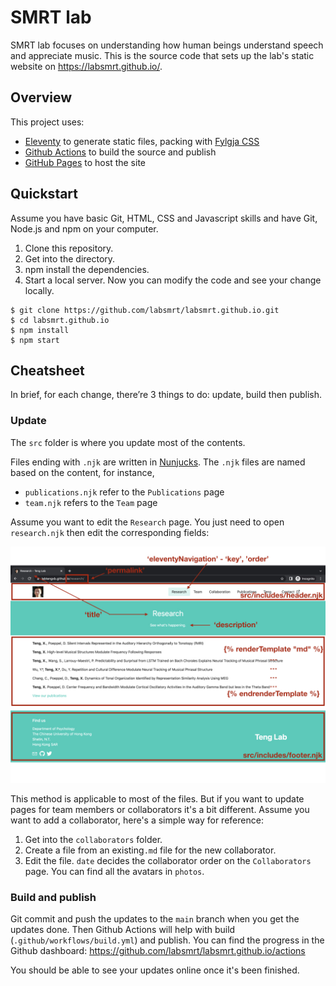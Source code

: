 # SMRT lab

SMRT lab focuses on understanding how human beings understand speech and appreciate music. 
This is the source code that sets up the lab's static website on https://labsmrt.github.io/.

## Overview

This project uses:

- [Eleventy](https://www.11ty.dev/) to generate static files, packing with [Fylgja CSS](https://fylgja.dev/)
- [Github Actions](https://github.com/features/actions) to build the source and publish
- [GitHub Pages](https://pages.github.com/) to host the site

## Quickstart

Assume you have basic Git, HTML, CSS and Javascript skills and have Git, Node.js and npm on your computer.

1. Clone this repository.
2. Get into the directory.
3. npm install the dependencies.
4. Start a local server. Now you can modify the code and see your change locally.

```
$ git clone https://github.com/labsmrt/labsmrt.github.io.git
$ cd labsmrt.github.io
$ npm install
$ npm start
```

## Cheatsheet

In brief, for each change, there’re 3 things to do: update, build then publish.

### Update

The `src` folder is where you update most of the contents.

Files ending with `.njk` are written in [Nunjucks](https://www.11ty.dev/docs/languages/nunjucks/).
The `.njk` files are named based on the content, for instance,

* `publications.njk` refer to the `Publications` page
* `team.njk` refers to the `Team` page

Assume you want to edit the `Research` page. You just need to open `research.njk` then edit the corresponding fields:

![layout page](layoutPage.jpeg)

This method is applicable to most of the files. But if you want to update pages for team members or collaborators it's a bit different. 
Assume you want to add a collaborator, here's a simple way for reference:

1. Get into the `collaborators` folder.
2. Create a file from an existing`.md` file for the new collaborator. 
3. Edit the file. `date` decides the collaborator order on the `Collaborators` page. You can find all the avatars in `photos`.

### Build and publish

Git commit and push the updates to the `main` branch when you get the updates done. 
Then Github Actions will help with build (`.github/workflows/build.yml`) and publish. 
You can find the progress in the Github dashboard: https://github.com/labsmrt/labsmrt.github.io/actions

You should be able to see your updates online once it's been finished.
